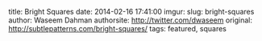 title: Bright Squares
date:  2014-02-16 17:41:00
imgur:
slug: bright-squares
author: Waseem Dahman
authorsite: http://twitter.com/dwaseem
original: http://subtlepatterns.com/bright-squares/
tags: featured, squares
